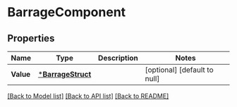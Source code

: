 # BarrageComponent

## Properties
Name | Type | Description | Notes
------------ | ------------- | ------------- | -------------
**Value** | [***BarrageStruct**](barrage_struct.md) |  | [optional] [default to null]

[[Back to Model list]](../README.md#documentation-for-models) [[Back to API list]](../README.md#documentation-for-api-endpoints) [[Back to README]](../README.md)


